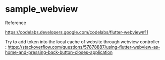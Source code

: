 # sample_webview

Reference

https://codelabs.developers.google.com/codelabs/flutter-webview#11

Try to add token into the local cache of website through webview controller :
https://stackoverflow.com/questions/57878887/using-flutter-webview-as-home-and-pressing-back-button-closes-application
